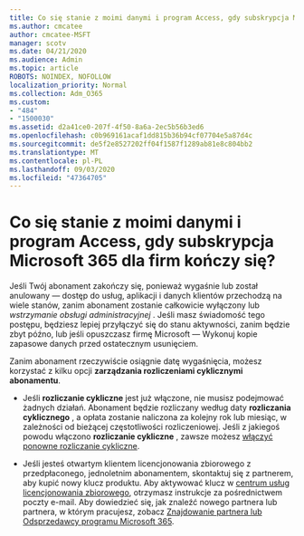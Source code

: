 ```yaml
---
title: Co się stanie z moimi danymi i program Access, gdy subskrypcja Microsoft 365 dla firm kończy się?
ms.author: cmcatee
author: cmcatee-MSFT
manager: scotv
ms.date: 04/21/2020
ms.audience: Admin
ms.topic: article
ROBOTS: NOINDEX, NOFOLLOW
localization_priority: Normal
ms.collection: Adm_O365
ms.custom:
- "484"
- "1500030"
ms.assetid: d2a41ce0-207f-4f50-8a6a-2ec5b56b3ed6
ms.openlocfilehash: c0b969161acaf1dd815b36b94cf07704e5a87d4c
ms.sourcegitcommit: de5f2e8527202ff04f1587f1289ab81e8c804bb2
ms.translationtype: MT
ms.contentlocale: pl-PL
ms.lasthandoff: 09/03/2020
ms.locfileid: "47364705"
---
```

# <a name="what-happens-to-my-data-and-access-when-my-microsoft-365-for-business-subscription-ends"></a>Co się stanie z moimi danymi i program Access, gdy subskrypcja Microsoft 365 dla firm kończy się?

Jeśli Twój abonament zakończy się, ponieważ wygaśnie lub został anulowany — dostęp do usług, aplikacji i danych klientów przechodzą na wiele stanów, zanim abonament zostanie całkowicie wyłączony lub  *wstrzymanie obsługi administracyjnej*  . Jeśli masz świadomość tego postępu, będziesz lepiej przyłączyć się do stanu aktywności, zanim będzie zbyt późno, lub jeśli opuszczasz firmę Microsoft — Wykonuj kopie zapasowe danych przed ostatecznym usunięciem.
  
Zanim abonament rzeczywiście osiągnie datę wygaśnięcia, możesz korzystać z kilku opcji **zarządzania rozliczeniami cyklicznymi abonamentu**.
  
- Jeśli **rozliczanie cykliczne** jest już włączone, nie musisz podejmować żadnych działań. Abonament będzie rozliczany według daty **rozliczania cyklicznego** , a opłata zostanie naliczona za kolejny rok lub miesiąc, w zależności od bieżącej częstotliwości rozliczeniowej. Jeśli z jakiegoś powodu włączono **rozliczanie cykliczne** , zawsze możesz [włączyć ponowne rozliczanie cykliczne](https://docs.microsoft.com/microsoft-365/commerce/subscriptions/renew-your-subscription#turn-recurring-billing-off-or-on).

- Jeśli jesteś otwartym klientem licencjonowania zbiorowego z przedpłaconego, jednoletnim abonamentem, skontaktuj się z partnerem, aby kupić nowy klucz produktu. Aby aktywować klucz w [centrum usług licencjonowania zbiorowego](https://go.microsoft.com/fwlink/p/?LinkID=282016), otrzymasz instrukcje za pośrednictwem poczty e-mail. Aby dowiedzieć się, jak znaleźć nowego partnera lub partnera, w którym pracujesz, zobacz [Znajdowanie partnera lub Odsprzedawcy programu Microsoft 365](https://docs.microsoft.com/microsoft-365/admin/manage/find-your-partner-or-reseller).